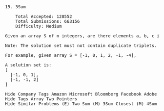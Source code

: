 <pre>
15. 3Sum

    Total Accepted: 128552
    Total Submissions: 663156
    Difficulty: Medium

Given an array S of n integers, are there elements a, b, c in S such that a + b + c = 0? Find all unique triplets in the array which gives the sum of zero.

Note: The solution set must not contain duplicate triplets.

For example, given array S = [-1, 0, 1, 2, -1, -4],

A solution set is:
[
  [-1, 0, 1],
  [-1, -1, 2]
]

Hide Company Tags Amazon Microsoft Bloomberg Facebook Adobe
Hide Tags Array Two Pointers
Hide Similar Problems (E) Two Sum (M) 3Sum Closest (M) 4Sum (M) 3Sum Smaller

</pre>
